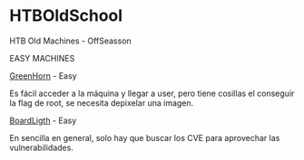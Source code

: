 # HTBOldSchool
HTB Old Machines - OffSeasson

EASY MACHINES

[GreenHorn](https://github.com/manuelsantosiglesias/HTBOldSchool/tree/main/GreenHorn) - Easy

Es fácil acceder a la máquina y llegar a user, pero tiene cosillas el conseguir la flag de root, se necesita depixelar una imagen.

[BoardLigth](https://github.com/manuelsantosiglesias/HTBOldSchool/tree/main/BoardLigth) - Easy

En sencilla en general, solo hay que buscar los CVE para aprovechar las vulnerabilidades.
